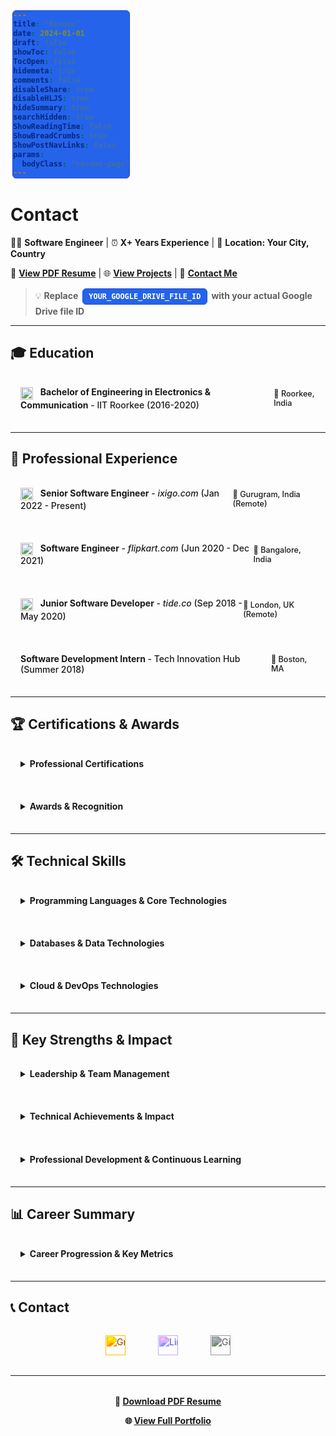 ```yaml
---
title: "Resume"
date: 2024-01-01
draft: false
showToc: false
TocOpen: false
hidemeta: true
comments: false
disableShare: true
disableHLJS: true
hideSummary: true
searchHidden: true
ShowReadingTime: false
ShowBreadCrumbs: true
ShowPostNavLinks: false
params:
  bodyClass: "resume-page"
---
```


<style>
/* Make the resume page use full width */
.main {
    max-width: 95% !important;
    margin: 0 auto;
    padding: 0 2rem;
}

.post-content {
    max-width: none !important;
    width: 100%;
}

/* Better spacing for details/summary sections */
details {
    width: 100%;
    margin-bottom: 1.2rem;
    border: 1px solid var(--border);
    border-radius: 8px;
    overflow: hidden;
}

summary {
    padding: 1rem;
    background-color: var(--code-bg);
    cursor: pointer;
    font-weight: 500;
    border-bottom: 1px solid var(--border);
}

summary:hover {
    background-color: var(--hljs-bg);
}

details[open] summary {
    border-bottom: 1px solid var(--border);
}

details > *:not(summary) {
    padding: 1rem;
}

/* Technology tags styling */
code {
    display: inline-block;
    margin: 0.1rem 0.2rem;
    padding: 0.3rem 0.6rem;
    background-color: #2563eb !important;
    color: #ffffff !important;
    border-radius: 6px;
    font-size: 0.85em;
    font-weight: 600;
    border: 1px solid #1d4ed8;
    box-shadow: 0 1px 3px rgba(0, 0, 0, 0.1);
}

/* Responsive design */
@media (max-width: 768px) {
    .main {
        max-width: 100% !important;
        padding: 0 1rem;
    }
    
    details > *:not(summary) {
        padding: 0.75rem;
    }
    
    summary {
        padding: 0.75rem;
        flex-direction: column !important;
        align-items: flex-start !important;
        gap: 0.5rem;
    }
    
    summary span:last-child {
        font-size: 0.8em !important;
        align-self: flex-end;
    }
}

/* Company icon alignment */
summary img {
    margin-right: 8px;
    vertical-align: middle;
}
</style>

# Contact

👨‍💻 **Software Engineer** | ⏰ **X+ Years Experience** | 📍 **Location: Your City, Country**

📄 **[View PDF Resume](https://drive.google.com/file/d/YOUR_GOOGLE_DRIVE_FILE_ID/view?usp=sharing)** | 🌐 **[View Projects](/projects)** | 📧 **[Contact Me](/contact)**

> 💡 **Replace `YOUR_GOOGLE_DRIVE_FILE_ID` with your actual Google Drive file ID**

---

## 🎓 Education

<details>
<summary style="display: flex; justify-content: space-between; align-items: center;">
<span><img src="/images/iitr-icon.jpeg" alt="IIT Roorkee" width="20" height="20" style="display:inline-block; vertical-align:middle; margin-right:8px;"> <strong>Bachelor of Engineering in Electronics & Communication</strong> - IIT Roorkee (2016-2020)</span>
<span style="font-size: 0.9em; color: var(--secondary);">📍 Roorkee, India</span>
</summary>

</details>

---

## 🏢 Professional Experience

<details>
<summary style="display: flex; justify-content: space-between; align-items: center;">
<span><img src="/images/ixigo-icon.png" alt="ixigo" width="20" height="20" style="display:inline-block; vertical-align:middle; margin-right:8px;"> <strong>Senior Software Engineer</strong> - <em>ixigo.com</em> (Jan 2022 - Present)</span>
<span style="font-size: 0.9em; color: var(--secondary);">📍 Gurugram, India (Remote)</span>
</summary>

### 🎯 Key Responsibilities
- Lead backend development for travel search and booking platform serving millions of users
- Architect and implement scalable travel APIs using Go, PostgreSQL, and Kubernetes
- Optimize flight search algorithms and hotel aggregation systems for performance
- Mentor junior developers and establish best practices for the travel tech team

### 🏆 Key Achievements
- **Travel Platform Scale**: Built systems handling 10M+ travel searches daily during peak season
- **Search Performance**: Reduced flight search response times by 40% through algorithmic improvements
- **Team Leadership**: Managed a team of 4 engineers, delivering 15+ travel features on schedule
- **Cost Optimization**: Implemented caching strategies that reduced API costs by $50K annually

### 💻 Technologies Used
`Go` `PostgreSQL` `Kubernetes` `Docker` `AWS` `Redis` `GraphQL` `gRPC`

</details>

<details>
<summary style="display: flex; justify-content: space-between; align-items: center;">
<span><img src="/images/flipkart-icon.png" alt="Flipkart" width="20" height="20" style="display:inline-block; vertical-align:middle; margin-right:8px;"> <strong>Software Engineer</strong> - <em>flipkart.com</em> (Jun 2020 - Dec 2021)</span>
<span style="font-size: 0.9em; color: var(--secondary);">📍 Bangalore, India</span>
</summary>

### 🎯 Key Responsibilities
- Developed e-commerce platform features for India's largest marketplace using React, Node.js, and MongoDB
- Built and maintained seller onboarding and catalog management systems
- Collaborated with product teams on customer experience and marketplace features
- Participated in on-call rotation for critical e-commerce infrastructure

### 🏆 Key Achievements
- **E-commerce Scale**: Contributed to platform serving 100M+ monthly active users
- **Seller Platform**: Built seller dashboard features used by 500K+ merchants
- **Performance**: Delivered 25+ marketplace features with 99.9% uptime during high-traffic sales
- **Quality**: Introduced automated testing practices, increasing code coverage from 40% to 85%

### 💻 Technologies Used
`JavaScript` `React` `Node.js` `MongoDB` `AWS` `Docker` `Jest` `Cypress`

</details>

<details>
<summary style="display: flex; justify-content: space-between; align-items: center;">
<span><img src="/images/tide-icon.png" alt="Tide" width="20" height="20" style="display:inline-block; vertical-align:middle; margin-right:8px;"> <strong>Junior Software Developer</strong> - <em>tide.co</em> (Sep 2018 - May 2020)</span>
<span style="font-size: 0.9em; color: var(--secondary);">📍 London, UK (Remote)</span>
</summary>

### 🎯 Key Responsibilities
- Developed fintech applications for SME banking platform using Java Spring Boot and Angular
- Built payment processing and account management systems for small businesses
- Maintained financial data systems and performed secure database migrations
- Participated in agile development process with focus on financial compliance

### 🏆 Key Achievements
- **Fintech Platform**: Built payment systems processing £1M+ daily transactions for SMEs
- **Performance**: Improved payment processing speed by 50% through optimization
- **Compliance**: Implemented security features meeting FCA regulatory requirements
- **Customer Support**: Resolved 200+ financial platform issues with 95% satisfaction

### 💻 Technologies Used
`Java` `Spring Boot` `Angular` `MySQL` `Maven` `JUnit` `Git`

</details>

<details>
<summary style="display: flex; justify-content: space-between; align-items: center;">
<span><strong>Software Development Intern</strong> - Tech Innovation Hub (Summer 2018)</span>
<span style="font-size: 0.9em; color: var(--secondary);">📍 Boston, MA</span>
</summary>

### 🎯 Key Responsibilities
- Developed mobile application features using React Native
- Assisted in API development and testing
- Participated in daily standups and sprint reviews
- Contributed to open-source projects

### 🏆 Key Achievements
- **Mobile App Feature**: Developed user authentication system used by 10K+ mobile users
- **API Integration**: Built integration with 3rd party payment systems
- **Open Source**: Contributed to 2 popular open-source libraries
- **Learning**: Completed 5 technical workshops and obtained AWS Cloud Practitioner certification

### 💻 Technologies Used
`React Native` `JavaScript` `Python` `REST APIs` `Git`

</details>

---

## 🏆 Certifications & Awards

<details>
<summary><strong>Professional Certifications</strong></summary>

### ☁️ Cloud & Infrastructure
- **AWS Certified Solutions Architect - Professional** *(2023)*
- **Google Cloud Professional Developer** *(2022)*
- **Kubernetes Administrator (CKA)** *(2022)*
- **AWS Certified Developer - Associate** *(2020)*

### 📋 Project Management
- **Scrum Master Certified (SMC)** *(2019)*

</details>

<details>
<summary><strong>Awards & Recognition</strong></summary>

### 🥇 Professional Awards
- **Employee of the Quarter** - Tech Company Inc. *(Q3 2023)*
- **Innovation Award** - Startup Labs *(2021)*
- **Open Source Contributor Award** - GitHub *(2021)*

### 🎖️ Industry Recognition
- **Best Technical Presentation** - Tech Conference 2022
- **Hackathon Winner** - City Tech Challenge 2020

</details>

---

## 🛠️ Technical Skills

<details>
<summary><strong>Programming Languages & Core Technologies</strong></summary>

### 🔤 Programming Languages
- **Expert Level**: Go, JavaScript/TypeScript, Python
- **Proficient**: Java, SQL, HTML/CSS
- **Familiar**: Rust, C++, Shell Scripting

### ⚙️ Core Development
- **Backend Frameworks**: Express.js, Gin, Echo, Spring Boot, Django, FastAPI
- **Frontend Frameworks**: React, Vue.js, Angular, Next.js
- **Testing Frameworks**: Jest, Cypress, JUnit, pytest, Go testing

</details>

<details>
<summary><strong>Databases & Data Technologies</strong></summary>

### 🗃️ Database Systems
- **Relational**: PostgreSQL, MySQL, SQLite
- **NoSQL**: MongoDB, Redis, DynamoDB
- **Search Engines**: Elasticsearch, Solr
- **Message Queues**: RabbitMQ, Apache Kafka

### 📊 Data Processing
- **Analytics**: Apache Spark, Pandas, NumPy
- **ETL Tools**: Apache Airflow, Luigi
- **Data Visualization**: D3.js, Chart.js, Plotly

</details>

<details>
<summary><strong>Cloud & DevOps Technologies</strong></summary>

### ☁️ Cloud Platforms
- **Primary**: AWS (EC2, S3, Lambda, RDS, EKS)
- **Secondary**: Google Cloud Platform, Microsoft Azure

### 🚀 DevOps & Infrastructure
- **Containerization**: Docker, Kubernetes, Docker Compose
- **CI/CD**: GitHub Actions, GitLab CI, Jenkins, CircleCI
- **Infrastructure as Code**: Terraform, CloudFormation, Ansible
- **Monitoring**: Prometheus, Grafana, New Relic, DataDog

### 🛠️ Development Tools
- **Version Control**: Git, GitHub, GitLab
- **API Technologies**: REST, GraphQL, gRPC, OpenAPI
- **Security**: OAuth, JWT, SSL/TLS, Security Best Practices

</details>

---

## 🎯 Key Strengths & Impact

<details>
<summary><strong>Leadership & Team Management</strong></summary>

### 👥 Team Leadership Experience
- **Team Size**: Successfully led teams of 2-6 engineers
- **Mentorship**: Mentored 10+ junior developers throughout career
- **Cross-functional Collaboration**: Worked with Product, Design, and QA teams
- **Technical Direction**: Drove architectural decisions and technology adoption

### 📋 Project Management
- **Delivery Rate**: Maintained 95%+ on-time delivery rate for assigned projects
- **Stakeholder Communication**: Regular reporting to C-level executives
- **Risk Management**: Proactive identification and mitigation of technical risks

</details>

<details>
<summary><strong>Technical Achievements & Impact</strong></summary>

### ⚡ Performance & Optimization
- **System Performance**: Improved application performance by 40% on average across projects
- **Cost Optimization**: Achieved $100K+ in annual cost savings through infrastructure improvements
- **Scalability**: Built systems serving 1M+ combined users

### 🔧 Notable Technical Contributions
- **Microservices Migration**: Led enterprise monolith to microservices migration
- **Real-time Analytics Platform**: Built data processing pipeline handling 1TB+ daily data
- **Developer Tools**: Created internal tools adopted by 100+ engineers across organization
- **Open Source**: Active contributor to projects with 10K+ GitHub stars

</details>

<details>
<summary><strong>Professional Development & Continuous Learning</strong></summary>

### 📖 Continuous Learning
- **Conferences**: Regular attendee of major tech conferences (AWS re:Invent, KubeCon, etc.)
- **Certifications**: Maintain current certifications in cloud and container technologies
- **Side Projects**: Active development of personal projects to explore new technologies
- **Community**: Active in open-source community and technical forums

### 🤝 Knowledge Sharing
- **Technical Writing**: Author of technical blog posts and documentation
- **Speaking**: Presented at local meetups and tech conferences
- **Mentoring**: Volunteer mentor for coding bootcamps and university programs
- **Code Review**: Established code review standards and best practices

</details>

---

## 📊 Career Summary

<details>
<summary><strong>Career Progression & Key Metrics</strong></summary>

### 📈 Career Timeline
- **2018**: Started as Software Development Intern
- **2018-2020**: Junior Software Developer (1.5 years)
- **2020-2021**: Software Engineer (1.5 years)
- **2022-Present**: Senior Software Engineer (2+ years)

### 📊 Impact Metrics
- **Projects Delivered**: 50+ successful project deliveries
- **Team Members Mentored**: 10+ junior developers
- **Users Impacted**: 1M+ combined users across all projects
- **Cost Savings**: $150K+ in infrastructure optimizations
- **Performance Improvements**: 40% average improvement across systems

### 🌱 Professional Growth
- **Technical Leadership**: Progressed from individual contributor to technical lead
- **Industry Recognition**: Multiple awards and certifications
- **Community Impact**: Active open-source contributor and technical speaker

</details>

---

## 📞 Contact

 <div style="text-align: center; margin: 2rem 0; white-space: nowrap;">
  <a href="mailto:nipruthi@gmail.com" style="display: inline-block; margin: 0 1.5rem; text-decoration: none;">
    <img src="https://cdn.jsdelivr.net/npm/simple-icons@v9/icons/gmail.svg" alt="Gmail" width="32" height="32" style="filter: invert(0.15) sepia(1) saturate(7) hue-rotate(0deg); transition: all 0.3s ease; vertical-align: middle;" onmouseover="this.style.transform='scale(1.2)'; this.style.filter='invert(0.15) sepia(1) saturate(7) hue-rotate(0deg) brightness(1.3)'" onmouseout="this.style.transform='scale(1)'; this.style.filter='invert(0.15) sepia(1) saturate(7) hue-rotate(0deg)'">
  </a>
  <a href="https://linkedin.com/in/nipunpruthi" style="display: inline-block; margin: 0 1.5rem; text-decoration: none;">
    <img src="https://cdn.jsdelivr.net/npm/simple-icons@v9/icons/linkedin.svg" alt="LinkedIn" width="32" height="32" style="filter: invert(0.2) sepia(1) saturate(5) hue-rotate(200deg); transition: all 0.3s ease; vertical-align: middle;" onmouseover="this.style.transform='scale(1.2)'; this.style.filter='invert(0.2) sepia(1) saturate(5) hue-rotate(200deg) brightness(1.3)'" onmouseout="this.style.transform='scale(1)'; this.style.filter='invert(0.2) sepia(1) saturate(5) hue-rotate(200deg)'">
  </a>
  <a href="https://github.com/nipunpruthi" style="display: inline-block; margin: 0 1.5rem; text-decoration: none;">
    <img src="https://cdn.jsdelivr.net/npm/simple-icons@v9/icons/github.svg" alt="GitHub" width="32" height="32" style="filter: invert(0.3); transition: all 0.3s ease; vertical-align: middle;" onmouseover="this.style.transform='scale(1.2)'; this.style.filter='invert(0.3) brightness(1.3)'" onmouseout="this.style.transform='scale(1)'; this.style.filter='invert(0.3)'">
  </a>
</div>

---

<div style="text-align: center; margin-top: 2rem;">
  <p><strong>📄 <a href="mailto:nipruthi@gmail.com?subject=Resume%20Request">Download PDF Resume</a></strong></p>
  <p><strong>🌐 <a href="/projects">View Full Portfolio</a></strong></p>
</div>